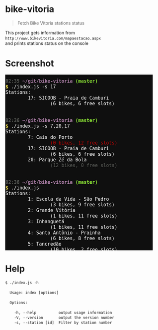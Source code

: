 # bike-vitoria
> Fetch Bike Vitoria stations status  

This project gets information from  
`http://www.bikevitoria.com/mapaestacao.aspx`  
and prints stations status on the console

# Screenshot
![Screenshot](/screenshot.png?raw=true "Screenshot")

# Help
```
$ ./index.js -h

  Usage: index [options]

  Options:

    -h, --help          output usage information
    -V, --version       output the version number
    -s, --station [id]  Filter by station number
```
